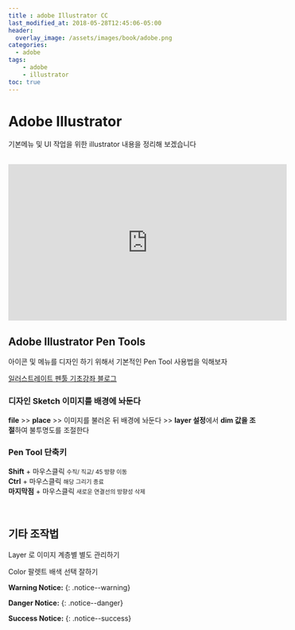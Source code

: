 ```yaml
---
title : adobe Illustrator CC
last_modified_at: 2018-05-28T12:45:06-05:00
header:
  overlay_image: /assets/images/book/adobe.png
categories:
  - adobe
tags: 
    - adobe
    - illustrator
toc: true    
---
```



# Adobe Illustrator

기본메뉴 및 UI 작업을 위한 illustrator 내용을 정리해 보겠습니다

<br>
<iframe width="560" height="315" src="https://www.youtube.com/embed/LsppEZJ7DYY" frameborder="0" allow="autoplay; encrypted-media" allowfullscreen>
</iframe>


## Adobe Illustrator Pen Tools

아이콘 및 메뉴를 디자인 하기 위해서 기본적인 Pen Tool 사용법을 익해보자

[일러스트레이트 펜툴 기초강좌 블로그](https://m.blog.naver.com/PostView.nhn?blogId=kosoodream&logNo=220904375088&proxyReferer=https%3A%2F%2Fwww.google.com%2F)


### 디자인 Sketch 이미지를 배경에 놔둔다

**file** >> **place** >> 이미지를 불러온 뒤 배경에 놔둔다 >> **layer 설정**에서 **dim 값을 조절**하여 불투명도를 조절한다


### Pen Tool 단축키

**Shift** + 마우스클릭   <small> 수직/ 직교/ 45 방향 이동</small><br>
**Ctrl** + 마우스클릭  <small> 해당 그리기 종료</small><br>
**마지막점** + 마우스클릭 <small>새로운 연결선의 방향성 삭제</small>

<br>

## 기타 조작법

Layer 로 이미지 계층별 별도 관리하기

Color 팔렛트 배색 선택 잘하기


**Warning Notice:**
{: .notice--warning} 

**Danger Notice:**
{: .notice--danger}

**Success Notice:**
{: .notice--success}   